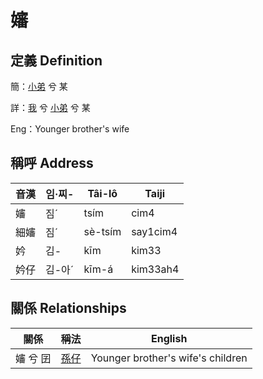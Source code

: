 # 嬸
## 定義 Definition
簡：[小弟](member6.md) 兮 某

詳：[我](member1.md) 兮 [小弟](member6.md) 兮 某

Eng：Younger brother's wife

## 稱呼 Address

音漢 | 임·찌- | Tâi-lô | Taiji
--- | --- | --- | --- 
嬸 | 짐ˊ | tsím | cim4 
細嬸 | 짐ˊ | sè-tsím | say1cim4 
妗 | 김- | kīm | kim33 
妗仔 | 김-아ˊ | kīm-á | kim33ah4 


## 關係 Relationships

關係 | 稱法 | English
--- | --- | --- 
嬸 兮 囝 | [孫仔](member22.md) | Younger brother's wife's children
